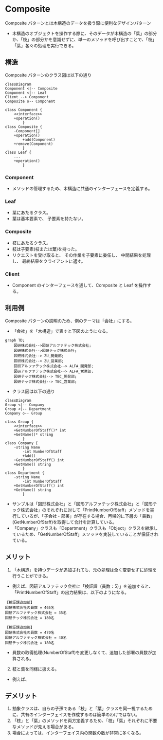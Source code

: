 # Composite
Composite パターンとは木構造のデータを扱う際に便利なデザインパターン
- 木構造のオブジェクトを操作する際に、そのデータが木構造の「葉」の部分か、「枝」の部分かを意識せずに、単一のメソッドを呼び出すことで、「枝」「葉」各々の処理を実行できる。

## 構造
Composite パターンのクラス図は以下の通り
```mermaid
classDiagram
Component <|-- Composite
Component <|-- Leaf
Client --> Component
Composite o-- Component

class Component {
	<<interface>>
	+operation()
        }
class Composite {
	-Component[]
	+operation()
        +add(Component)
	+remove(Component)
        }
class Leaf {
	...
	+operation()
        }
```

### Component
- メソッドの管理するため、木構造に共通のインターフェースを定義する。

### Leaf
- 葉にあたるクラス。
- 葉は基本要素で、 子要素を持たない。

### Composite
- 枝にあたるクラス。
- 枝は子要素(枝または葉)を持った。
- リクエストを受け取ると、 その作業を子要素に委任し、 中間結果を処理し、 最終結果をクライアントに返す。

### Client
- Component のインターフェースを通して、Composite と Leaf を操作する。

## 利用例
Composite パターンの説明のため、例のテーマは「会社」にする。
- 「会社」を「木構造」で表すと下図のようになる。
```mermaid
graph TD;
    図研株式会社-->図研アルファテック株式会社;
    図研株式会社-->図研テック株式会社;
    図研株式会社--> ZU_開発部;
    図研株式会社--> ZU_営業部;
    図研アルファテック株式会社--> ALFA_開発部;
    図研アルファテック株式会社--> ALFA_営業部;
    図研テック株式会社--> TEC_開発部;
    図研テック株式会社--> TEC_営業部;
```

- クラス図は以下の通り
```mermaid
classDiagram
Group <|-- Company
Group <|-- Department
Company o-- Group

class Group {
	<<interface>>
	+GetNumberOfStaff()* int 
	+GetName()* string
        }
class Company {
	-string Name
        -int NumberOfStaff
        +Add()
	+GetNumberOfStaff() int 
	+GetName() string
        }
class Department {
	-string Name
        -int NumberOfStaff
	+GetNumberOfStaff() int 
	+GetName() string
        }
```
- サンプルは「図形株式会社」と「図形アルファテック株式会社」と「図形テック株式会社」のそれぞれに対して「PrintNumberOfStaff」メソッドを実行しているが、「子会社・部署」が存在する場合、再帰的に下層の「員数」(GetNumberOfStaff)を取得して合計を計算している。
 - 「Company」クラスも「Department」クラスも「Object」クラスを継承しているため、「GetNumberOfStaff」メソッドを実装していることが保証されている。

## メリット
1. 「木構造」を持つデータが追加されても、元の処理は全く変更せずに処理を行うことができる。
 - 例えば、図研アルファテック会社に「検証課（員数：5）」を追加すると、「PrintNumberOfStaff」の出力結果は、以下のようになる。
```
【検証課追加前】
図研株式会社の員数 = 465名
図研アルファテック株式会社 = 35名
図研テック株式会社 = 180名

【検証課追加後】
図研株式会社の員数 = 470名
図研アルファテック株式会社 = 40名
図研テック株式会社 = 180名
```
 - 員数の取得処理(NumberOfStaff)を変更しなくて、追加した部署の員数が加算される。

2. 枝と葉を同様に扱える。
 - 例えば、
## デメリット
1. 抽象クラスは、自らの子孫である「枝」と「葉」クラスを同一視するために、共有のインターフェイスを作成するのは簡単のわけではない。
2. 「枝」と「葉」のメソッドを両方定義するため、「枝」「葉」それぞれに不要なメソッドが見える場合がある。
3. 場合によっては、インターフェイス内の関数の数が非常に多くなる。


